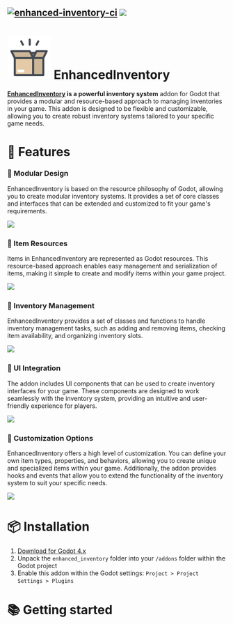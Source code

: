 
[![enhanced-inventory-ci](https://github.com/bitbrain/beehave/actions/workflows/beehave-ci.yml/badge.svg)](https://github.com/bitbrain/beehave/actions/workflows/beehave-ci.yml) [![](https://img.shields.io/discord/785246324793540608.svg?label=&logo=discord&logoColor=ffffff&color=7389D8&labelColor=6A7EC2)](https://discord.com/invite/CKBuE5djXe) 
---
# ![logo](icon.png) EnhancedInventory 

**[EnhancedInventory](https://bitbra.in/beehave) is a powerful inventory system** addon for Godot that provides a modular and resource-based approach to managing inventories in your game. This addon is designed to be flexible and customizable, allowing you to create robust inventory systems tailored to your specific game needs.

# 🎒 Features

### 🤖 Modular Design

EnhancedInventory is based on the resource philosophy of Godot, allowing you to create modular inventory systems. It provides a set of core classes and interfaces that can be extended and customized to fit your game's requirements.

<img src="docs/assets/beehave-demo-tree.png" width="450px"/>

### 🐛 Item Resources

Items in EnhancedInventory are represented as Godot resources. This resource-based approach enables easy management and serialization of items, making it simple to create and modify items within your game project.

<img src="docs/assets/debug-tree.gif" width="450px"/>

### 🚗 Inventory Management

EnhancedInventory provides a set of classes and functions to handle inventory management tasks, such as adding and removing items, checking item availability, and organizing inventory slots.

<img src="docs/assets/performance-monitor.gif" width="450px"/>

### 🧪 UI Integration

The addon includes UI components that can be used to create inventory interfaces for your game. These components are designed to work seamlessly with the inventory system, providing an intuitive and user-friendly experience for players.

<img src="docs/assets/gdunit-testrun.gif" width="450px"/>

### 🧪 Customization Options

EnhancedInventory offers a high level of customization. You can define your own item types, properties, and behaviors, allowing you to create unique and specialized items within your game. Additionally, the addon provides hooks and events that allow you to extend the functionality of the inventory system to suit your specific needs.

<img src="docs/assets/gdunit-testrun.gif" width="450px"/>

# 📦 Installation

1. [Download for Godot 4.x](https://github.com/bitbrain/beehave/archive/refs/heads/godot-4.x.zip)
2. Unpack the `enhanced_inventory` folder into your `/addons` folder within the Godot project
3. Enable this addon within the Godot settings: `Project > Project Settings > Plugins`

# 📚 Getting started
